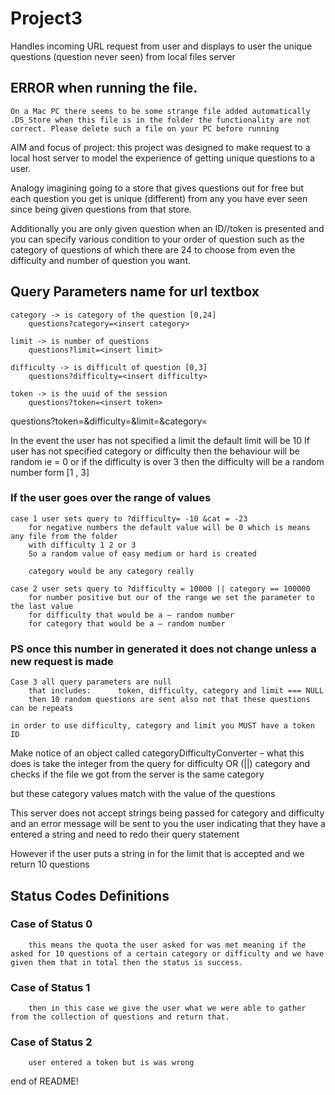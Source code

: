 # Project3
Handles incoming URL request from user and displays to user the unique questions (question never seen) from local files server



## ERROR when running the file.

	On a Mac PC there seems to be some strange file added automatically .DS_Store when this file is in the folder the functionality are not correct. Please delete such a file on your PC before running


AIM and focus of project: this project was designed to make request to a local host server to model the experience of getting unique questions to a user.

Analogy imagining going to a store that gives questions out for free but each question you get is unique (different) from any you have ever seen since being given questions from that store.

Additionally you are only given question when an ID//token is presented and you can specify various condition to your order of question such as the category of questions of which there are 24 to choose from even the difficulty and number of question you want.



## Query Parameters name for url textbox


	category -> is category of the question [0,24]
		questions?category=<insert category>

	limit -> is number of questions
		questions?limit=<insert limit>

	difficulty -> is difficult of question [0,3]
		questions?difficulty=<insert difficulty>

	token -> is the uuid of the session
		questions?token=<insert token>

questions?token=<insert token>&difficulty=<insert difficulty>&limit=<insert limit>&category=<insert category>



In the event the user has not specified a limit the default limit will be 10
If user has not specified category or difficulty then the behaviour will be random ie = 0
	or if the difficulty is over 3 then the difficulty will be a random number form [1 , 3]

### If the user goes over the range of values
	case 1 user sets query to ?difficulty= -10 &cat = -23
		for negative numbers the default value will be 0 which is means any file from the folder
		with difficulty 1 2 or 3
		So a random value of easy medium or hard is created

		category would be any category really

	case 2 user sets query to ?difficulty = 10000 || category == 100000
		for number positive but our of the range we set the parameter to the last value
		for difficulty that would be a – random number
		for category that would be a – random number

### PS once this number in generated it does not change unless a new request is made


	Case 3 all query parameters are null
		that includes:		token, difficulty, category and limit === NULL
		then 10 random questions are sent also not that these questions can be repeats

	in order to use difficulty, category and limit you MUST have a token ID


Make notice of an object called categoryDifficultyConverter
	– what this does is take the integer from the query for difficulty OR (||) category and checks if 	the file we got from the server is the same category

but these category values match with the value of the questions


This server does not accept strings being passed for category and difficulty and an error message will be sent to you the user indicating that they have a entered a string and need to redo their query statement

However if the user puts a string in for the limit that is accepted and we return 10 questions


## Status Codes Definitions

### Case of Status 0
		this means the quota the user asked for was met meaning if the asked for 10 questions of a certain category or difficulty and we have given them that in total then the status is success.

### Case of Status 1
		then in this case we give the user what we were able to gather from the collection of questions and return that.

### Case of Status 2
		user entered a token but is was wrong


end of README!

